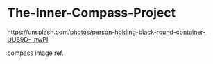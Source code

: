 ﻿# The-Inner-Compass-Project


https://unsplash.com/photos/person-holding-black-round-container-UU69D-_nwPI

compass image ref.
